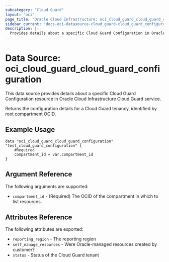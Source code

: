 ```yaml
---
subcategory: "Cloud Guard"
layout: "oci"
page_title: "Oracle Cloud Infrastructure: oci_cloud_guard_cloud_guard_configuration"
sidebar_current: "docs-oci-datasource-cloud_guard-cloud_guard_configuration"
description: |-
  Provides details about a specific Cloud Guard Configuration in Oracle Cloud Infrastructure Cloud Guard service
---
```


# Data Source: oci_cloud_guard_cloud_guard_configuration
This data source provides details about a specific Cloud Guard Configuration resource in Oracle Cloud Infrastructure Cloud Guard service.

Returns the configuration details for a Cloud Guard tenancy,
identified by root compartment OCID.


## Example Usage

```hcl
data "oci_cloud_guard_cloud_guard_configuration" "test_cloud_guard_configuration" {
	#Required
	compartment_id = var.compartment_id
}
```

## Argument Reference

The following arguments are supported:

* `compartment_id` - (Required) The OCID of the compartment in which to list resources.


## Attributes Reference

The following attributes are exported:

* `reporting_region` - The reporting region
* `self_manage_resources` - Were Oracle-managed resources created by customer?
* `status` - Status of the Cloud Guard tenant

